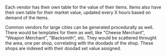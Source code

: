 Each vendor has their own table for the value of their items. Items also have their own table for their market value, updated every X hours based on demand of the items.

Common vendors for large cities can be generated procedurally as well. There would be templates for them as well, like "Cheese Merchant", "Weapon Merchant", "Blacksmith", etc. They would be scattered throught the area, one per shop, correlating with the doodads of the shop. These shops are indexed with their doodad set value assigned.